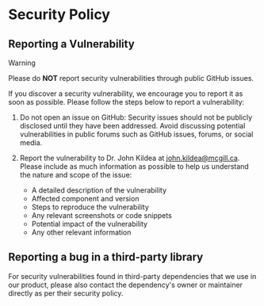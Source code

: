 # Security Policy

## Reporting a Vulnerability

> [!WARNING]
> Please do **NOT** report security vulnerabilities through public GitHub issues.

If you discover a security vulnerability, we encourage you to report it as soon as possible. Please follow the steps below to report a vulnerability:

1. Do not open an issue on GitHub: Security issues should not be publicly disclosed until they have been addressed. Avoid discussing potential vulnerabilities in public forums such as GitHub issues, forums, or social media.

2. Report the vulnerability to Dr. John Kildea at john.kildea@mcgill.ca. Please include as much information as possible to help us understand the nature and scope of the issue:

    - A detailed description of the vulnerability
    - Affected component and version
    - Steps to reproduce the vulnerability
    - Any relevant screenshots or code snippets
    - Potential impact of the vulnerability
    - Any other relevant information

## Reporting a bug in a third-party library

For security vulnerabilities found in third-party dependencies that we use in our product, please also contact the dependency's owner or maintainer directly as per their security policy.
